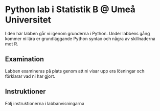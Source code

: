 # Python lab i Statistik B @ Umeå Universitet

I den här labben går vi igenom grunderna i Python. Under labbens gång kommer ni lära er grundläggande Python syntax och några av skillnaderna mot R. 

## Examination

Labben examineras på plats genom att ni visar upp era lösningar och förklarar vad ni har gjort.

## Instruktioner

Följ instruktionerna i labbanvisningarna

